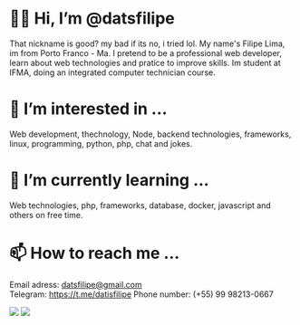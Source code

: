 #  👋🏻 Hi, I’m @datsfilipe


That nickname is good? my bad if its no, i tried lol. My name's Filipe Lima, im from Porto Franco - Ma. I pretend to be a professional web developer, learn about web technologies and pratice to improve skills. Im student at IFMA, doing an integrated computer technician course.

#  👀 I’m interested in ...


Web development, thechnology, Node, backend technologies, frameworks, linux, programming, python, php, chat and jokes.

#  🌱 I’m currently learning ...


Web technologies, php, frameworks, database, docker, javascript and others on free time.

#  📫 How to reach me ...


Email adress: datsfilipe@gmail.com  
Telegram: https://t.me/datisfilipe
Phone number: (+55) 99 98213-0667

<img src="href=https://raw.githubusercontent.com/datsfilipe/socialSvgIcons/master/instagram-light.svg" />
<img src= "https://img.shields.io/badge/ -datsfilipe -#645FCE ?style=flat-square&logo=appveyor ?labelColor=#645FCE" />
<!---
About.me
--->
